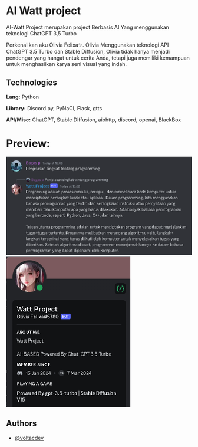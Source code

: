 # AI Watt project

AI-Watt Project merupakan project Berbasis AI Yang menggunakan teknologi ChatGPT 3,5 Turbo

Perkenal kan aku Olivia Felixa✨. Olivia Menggunakan teknologi API ChatGPT 3.5 Turbo dan Stable Diffusion, Olivia tidak hanya menjadi pendengar yang hangat untuk cerita Anda, tetapi juga memiliki kemampuan untuk menghasilkan karya seni visual yang indah.

## Technologies

**Lang:** Python

**Library:** Discord.py, PyNaCl, Flask, gtts

**API/Misc:** ChatGPT, Stable Diffusion, aiohttp, discord, openai, BlackBox

# Preview:

![Chat Preview](https://github.com/bagaspwibisono/AI-Watt/blob/main/image/chat-ai.PNG?raw=true)
![Bot Preview](https://github.com/bagaspwibisono/AI-Watt/blob/main/image/profil-bot.PNG?raw=true)



## Authors

- [@voltacdev](https://www.github.com/voltacdev)



